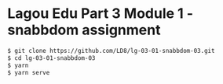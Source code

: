 # Lagou Edu Part 3 Module 1 - snabbdom assignment

```bash
$ git clone https://github.com/LD8/lg-03-01-snabbdom-03.git
$ cd lg-03-01-snabbdom-03
$ yarn
$ yarn serve
```